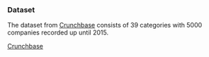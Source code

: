 ### **Dataset**
The dataset from [Crunchbase](https://www.kaggle.com/arindam235/startup-investments-crunchbase/data) consists of 39 categories with 5000 companies recorded up until 2015.

[Crunchbase](https://www.kaggle.com/arindam235/startup-investments-crunchbase/data)
